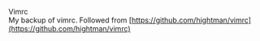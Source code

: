 Vimrc   
My backup of vimrc.
Followed from [https://github.com/hightman/vimrc](https://github.com/hightman/vimrc)
